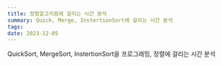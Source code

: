 ```yaml
---
title: 정렬알고리즘에 걸리는 시간 분석
summary: Quick, Merge, InstertionSort에 걸리는 시간 분석
tags:
date: 2023-12-05
---
```


QuickSort, MergeSort, InstertionSort을 프로그래밍, 정렬에 걸리는 시간 분석